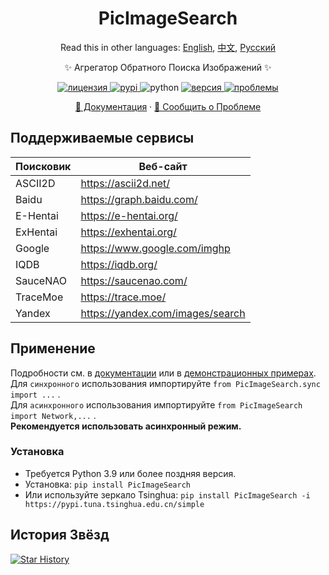 <div align="center">

# PicImageSearch

Read this in other languages: [English](README.md), [中文](README.cn.md), [Русский](README.ru.md)

✨ Агрегатор Обратного Поиска Изображений ✨

<a href="https://raw.githubusercontent.com/kitUIN/PicImageSearch/master/LICENSE">
    <img src="https://img.shields.io/github/license/kitUIN/PicImageSearch" alt="лицензия">
</a>
<a href="https://pypi.python.org/pypi/PicImageSearch">
    <img src="https://img.shields.io/pypi/v/PicImageSearch" alt="pypi">
</a>
<img src="https://img.shields.io/badge/python-3.9+-blue" alt="python">
<a href="https://github.com/kitUIN/PicImageSearch/releases">
    <img src="https://img.shields.io/github/v/release/kitUIN/PicImageSearch" alt="версия">
</a>
<a href="https://github.com/kitUIN/PicImageSearch/issues">
    <img src="https://img.shields.io/github/issues/kitUIN/PicImageSearch" alt="проблемы">
</a>

<a href="https://pic-image-search.kituin.fun/">📖 Документация</a>
·
<a href="https://github.com/kitUIN/PicImageSearch/issues/new">🐛 Сообщить о Проблеме</a>

</div>

## Поддерживаемые сервисы

| Поисковик | Веб-сайт                           |
|-----------|------------------------------------|
| ASCII2D   | <https://ascii2d.net/>             |
| Baidu     | <https://graph.baidu.com/>         |
| E-Hentai  | <https://e-hentai.org/>            |
| ExHentai  | <https://exhentai.org/>            |
| Google    | <https://www.google.com/imghp>     |
| IQDB      | <https://iqdb.org/>                |
| SauceNAO  | <https://saucenao.com/>            |
| TraceMoe  | <https://trace.moe/>               |
| Yandex    | <https://yandex.com/images/search> |

## Применение

Подробности см. в [документации](https://pic-image-search.kituin.fun/) или в [демонстрационных примерах](demo/ru/).  
Для `синхронного` использования импортируйте `from PicImageSearch.sync import ...` .  
Для `асинхронного` использования импортируйте `from PicImageSearch import Network,...` .  
**Рекомендуется использовать асинхронный режим.**

### Установка

- Требуется Python 3.9 или более поздняя версия.
- Установка: `pip install PicImageSearch`
- Или используйте зеркало Tsinghua: `pip install PicImageSearch -i https://pypi.tuna.tsinghua.edu.cn/simple`

## История Звёзд

[![Star History](https://starchart.cc/kitUIN/PicImageSearch.svg)](https://starchart.cc/kitUIN/PicImageSearch)
